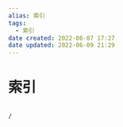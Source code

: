 ```yaml
---
alias: 索引
tags:
  - 索引
date created: 2022-06-07 17:27
date updated: 2022-06-09 21:29
---
```


# 索引

```ActivityHistory

/

```
